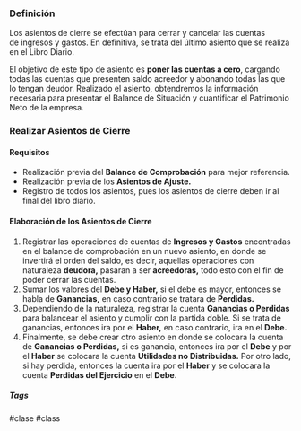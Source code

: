 ### Definición

Los asientos de cierre se efectúan para cerrar y cancelar las cuentas de ingresos y gastos. En definitiva, se trata del último asiento que se realiza en el Libro Diario.

El objetivo de este tipo de asiento es **poner las cuentas a cero**, cargando todas las cuentas que presenten saldo acreedor y abonando todas las que lo tengan deudor. Realizado el asiento, obtendremos la información necesaria para presentar el Balance de Situación y cuantificar el Patrimonio Neto de la empresa.
<br>
### Realizar Asientos de Cierre
#### Requisitos

- Realización previa del **Balance de Comprobación** para mejor referencia.
- Realización previa de los **Asientos de Ajuste.**
- Registro de todos los asientos, pues los asientos de cierre deben ir al final del libro diario.

#### Elaboración de los Asientos de Cierre

1. Registrar las operaciones de cuentas de **Ingresos y Gastos** encontradas en el balance de comprobación en un nuevo asiento, en donde se invertirá el orden del saldo, es decir, aquellas operaciones con naturaleza **deudora,** pasaran a ser **acreedoras,** todo esto con el fin de poder cerrar las cuentas.
2. Sumar los valores del **Debe y Haber,** si el debe es mayor, entonces se habla de **Ganancias,** en caso contrario se tratara de **Perdidas.**
3. Dependiendo de la naturaleza, registrar la cuenta **Ganancias o Perdidas** para balancear el asiento y cumplir con la partida doble. Si se trata de ganancias, entonces ira por el **Haber,** en caso contrario, ira en el **Debe.**
4. Finalmente, se debe crear otro asiento en donde se colocara la cuenta de **Ganancias o Perdidas,** si es ganancia, entonces ira por el **Debe** y por el **Haber** se colocara la cuenta **Utilidades no Distribuidas.**  Por otro lado, si hay perdida, entonces la cuenta ira por el **Haber** y se colocara la cuenta **Perdidas del Ejercicio** en el **Debe.**

##### Tags

#clase #class